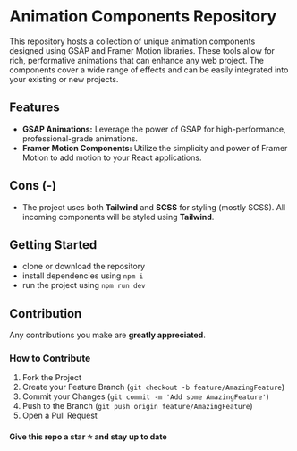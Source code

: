 # Animation Components Repository

This repository hosts a collection of unique animation components designed using GSAP and Framer Motion libraries. These tools allow for rich, performative animations that can enhance any web project. The components cover a wide range of effects and can be easily integrated into your existing or new projects.

## Features
- **GSAP Animations:** Leverage the power of GSAP for high-performance, professional-grade animations.
- **Framer Motion Components:** Utilize the simplicity and power of Framer Motion to add motion to your React applications.

## Cons (-) 
- The project uses both **Tailwind** and **SCSS** for styling (mostly SCSS). All incoming components will be styled using **Tailwind**.

## Getting Started
* clone or download the repository
* install dependencies using ```npm i```
* run the project using ```npm run dev```

## Contribution
Any contributions you make are **greatly appreciated**.

### How to Contribute

1. Fork the Project
2. Create your Feature Branch (`git checkout -b feature/AmazingFeature`)
3. Commit your Changes (`git commit -m 'Add some AmazingFeature'`)
4. Push to the Branch (`git push origin feature/AmazingFeature`)
5. Open a Pull Request

#### Give this repo a star ⭐ and stay up to date


